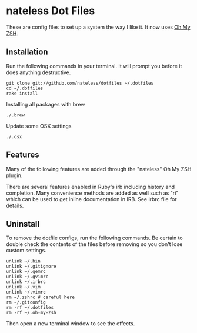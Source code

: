 # nateless Dot Files

These are config files to set up a system the way I like it. It now uses [Oh My ZSH](https://github.com/robbyrussell/oh-my-zsh).

## Installation

Run the following commands in your terminal. It will prompt you before it does anything destructive.

```terminal
git clone git://github.com/nateless/dotfiles ~/.dotfiles
cd ~/.dotfiles
rake install
```

Installing all packages with brew
```terminal
./.brew
```

Update some OSX settings
```terminal
./.osx
```

## Features

Many of the following features are added through the "nateless" Oh My ZSH plugin.

There are several features enabled in Ruby's irb including history and completion. Many convenience methods are added as well such as "ri" which can be used to get inline documentation in IRB. See irbrc file for details.


## Uninstall

To remove the dotfile configs, run the following commands. Be certain to double check the contents of the files before removing so you don't lose custom settings.

```
unlink ~/.bin
unlink ~/.gitignore
unlink ~/.gemrc
unlink ~/.gvimrc
unlink ~/.irbrc
unlink ~/.vim
unlink ~/.vimrc
rm ~/.zshrc # careful here
rm ~/.gitconfig
rm -rf ~/.dotfiles
rm -rf ~/.oh-my-zsh
```

Then open a new terminal window to see the effects.
